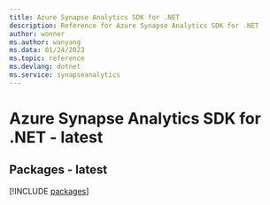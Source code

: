 ```yaml
---
title: Azure Synapse Analytics SDK for .NET
description: Reference for Azure Synapse Analytics SDK for .NET
author: wonner
ms.author: wanyang
ms.data: 01/24/2023
ms.topic: reference
ms.devlang: dotnet
ms.service: synapseanalytics
---
```

# Azure Synapse Analytics SDK for .NET - latest
## Packages - latest
[!INCLUDE [packages](synapse-analytics-index.md)]